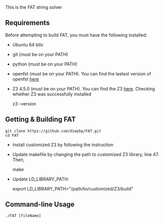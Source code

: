 This is the FAT string solver 

Requirements
---------------------------------
Before attempting to build FAT, you must have the following installed:
- Ubuntu 64 bits
- git (must be on your PATH)
- python (must be on your PATH)
- openfst (must be on your PATH). You can find the lastest version of openfst [here](http://www.openfst.org/twiki/bin/view/FST/FstDownload)
- Z3 4.5.0 (must be on your PATH). You can find the Z3 [here](https://github.com/Z3Prover/z3/releases). Checking whether Z3 was successfully installed

	z3 -version
	

Getting & Building FAT
---------------------------------
	git clone https://github.com/diepbp/FAT.git
	cd FAT	
- Install customized Z3 by following the instruction
	
- Update makefile by changing the path to customized Z3 library, line 47. Then,

	make
- Update LD_LIBRARY_PATH:

	export LD_LIBRARY_PATH="/path/to/customized/Z3/build" 

Command-line Usage
---------------------------------
	./FAT [fileName]